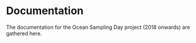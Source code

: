 # Documentation
The documentation for the Ocean Sampling Day project (2018 onwards) are gathered here. 
